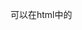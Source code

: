 可以在html中的<script>标签下直接编写js脚本,或者使用<script>标签的src引入外部脚本

工具推荐VS code

前端开发发展历程，目的都是为了提高开发效率,这也是为什么我们学会了js/html/css后依然无法看懂别人js代码的原因：
1---原生JS
2---Jquery之类的类库（解决不同浏览器兼容性问题）
3---前端模板引擎（避免频繁操作DOM元素，调用前端模板引擎提供的方法自动渲染页面）
4---Vue.js / Angular.js 等（直接用框架提供的指令把数据渲染到页面上，不需要进行DOM操作，提高渲染效率）

学习路线:
1/js---html---css基础知识(3天)
2/菜鸟教程ES6语法(ES6 是js的版本标准)(1天)
3/菜鸟教程的react入门(只需看,因为已经过时了,半天)
4/看并学习react官方的教程
5/了解 webpack , less , node , npm , yarm等工具
6/了解hooks

移动端web开发:
    移动端web的开发,分成了3个方向,但都是js+html,差异有,但是代码变化不大,方言基本的变化.
    一/移动端网页开发.手机通过浏览器看网页,如新浪网,腾讯新闻等.只是相交pc端的网页,增加了触摸特性
    二/移动端web app开发.一般指h5技术,借助各个浏览器增加的私有方法,能拥有一些手机元生功能的应用,如调用摄像头,麦克风的微信小程序,kaios应用等
    三/hybrid app开发,也叫套壳开发.指使用某些特定的跨平台框架和代码生成的web app,它们编写是用同一套js,但它们实际上是将js转换成各种移动平台的原生程序语言,调用原生方法,来达到近似原生应用的效果.如react native,phoneap等

    技术栈:TyperScript+react(组件框架,可以从github上搜索别人写好的UI组件来使用如ant design)+redux(数据管理,因为react的数据流向是单向,对于组件间数据交换,不是太给力)+router(路由)+less
    但也有说直接使用react自带的hook功能,来替换掉redux的状态管理.而且简易轻型的,也没必要用redux

TyperScript和javascript的关系:(即TyperScript包含javascript,可以简单的认为 TS= js + Type)
    TyperScript的优势在于明确指定了js中变量的类型

js工具链:
    包管理器:管理第3方package包的工具.如yarn和npm
    打包器:能让你编写模块化代码，并将它们组合在一起成为小的 package，以优化加载时间。如webpack和parcel
    编译器:能让你编写的新版本 JavaScript 代码，在旧版浏览器中依然能够工作。如babel

基本语法:大致和Java一样

    1.每个语句以;结束，语句块用{...},//注释
    2.let 只在自身所在的{}花括号内起作用,且let不允许在相同作用域内，重复声明同一个变量，否则报错,即一个花括号里let只能声明一次.
      var声明函数内的局部变量.
      const 表常量
      变量前什么都不加,表全局变量
      不区分整数和浮点数，统一用Number表示
    3.JavaScript允许对任意数据类型做比较.==比较，它会自动转换数据类型再比较，很多时候，不同类型见比较会得到非常诡异的结果；===比较，它不会自动转换数据类型，如果数据类型不一致，返回false，如果一致，再比较
    4.[]数组,可以包括任意数据类型.也可以通过Array()函数实现数组.索引的起始值为0.字符串也是数组(不可变数组)
    5.JavaScript的对象是一组由键-值组成的无序集合.eg:var person={name:'Bob',age:20}
    JavaScript对象的所有属性都是字符串，不过属性对应的值可以是任意数据类型。访问属性是通过.操作符完成,也可以通过用['xxx']来访问
    6.function abs(x),function来定义函数,允许传入任意个参数而不影响调用，因此传入的参数比定义的参数多也没有问题.
    关键字arguments，它只在函数内部起作用，并且永远指向当前函数的调用者传入的所有参数。
    关键字rest参数只能写在最后，前面用...标识,表示可变参数数组
    7.lambda表达式 var fn = x => x * x ,fn为返回值,x为参数,x*x是返回表达式
    8.js允许先使用,后声明,即声明可以在任何地方.但在js文件开头写"use strict",启动严格模式,不允许使用未定义的变量
    9.方法名或变量名前加下划线 _ 不是js的要求,只是约定俗成的表示这是应该私有的变量或方法
    10.在方法或变量名前加 exports.XXX 或者 使用 module.exports=XXX,来暴露这个方法或变量为全局可用.要使用时,为了便于区分全局和本地,js中需要使用 require('全局变量或方法所在文件.js')来引进这个js文件.或者是html中使用script标签引入那个js文件.有点像java的import,就是写着有些别扭.
    11.js是支持函数式编程的,即 var 变量=function(),变量就绑定这个函数方法,而且传递这个绑定变量时,可以不需要传入参数.如:
      var aaa=function(a,b){console.log("a:"+a);console.log("b:"+b);}
      var bbb=function(a){console.log("a:"+a);a(1,2);console.log("a:"+a(3,4));}
      bbb(aaa);

=>箭头函数表达式:
    对于匿名函数,我们可以使用 箭头函数表达式 来简化语法.并且它使得在匿名函数中使用的this就是函数外的this,保持一致不会产生this的歧义
    function(value1,param2=value2){...}  转换为 (value1,param2=value2)=>{...}
    注意:
    1/只有一个参数的时候可以省略掉圆括号,如:function(value1){...}  转换为  value1=>{...} //这实在是个画蛇添足,让事情变得更加复杂的语法特性
    2/当函数中只有一个return语句是,可以省略return关键字和方法体的花括号,如:function(value1){return true;}  转换为   value1=>true  //同样让人讨厌的特性,它让程序可读性更差
    3/让人火大的是,妄想用箭头表示来编写一般的方法函数,会错得让你不知所措,内部所有的this都将遗憾的变为undefine,这增加了代码维护成本.这时采用箭头表达式不满足需求,我们得换一种形式,即bind形式.如:
    onClick={() => this.某方法(某参数)} 改写为 onClick={this.某方法.bind(this, 某参数)} 将某方法绑定到该onclick上


数据类型:

6 种不同的数据类型：string,number,boolean,object(Object,Date,Array),function,symbol. 2 种空类型:null(对象或值为空) 和 undefind(类或方法未定义,没声明)
    Number() 转换为数字， String() 转换为字符串， Boolean() 转化为布尔值。
    typeof 获得 JavaScript 变量的数据类型 eg:typeof "mimu" 结果:string
    instanceof 判断 JavaScript 变量的数据类型是否和某种类型相同.但是对于对象是(Array,Date)的比较,会不唯一,即和Array比较会返回true,和Object比较也会返回true.建议还是使用constructor eg:"mimu" instanceof string 结果:true
    constructor 属性返回所有 JavaScript 变量的构造函数。

字符串:
    可以像数组一样通过下标查询单独字符,但无法修改,所有的字符串操作,不会改变原有字符串的内容，而是返回一个新字符串

    var lower = "Hello".toLowerCase()//字符串全部变为小写
    var uper = "hello".toUpperCase()//字符串全部变为大写
    indexOf()//会搜索指定字符串出现的位置
    substring()//返回指定索引区间的子串
    正则表达式通常用于两个字符串方法 : search() 和 replace()。
    includes()//返回布尔值，判断是否找到参数字符串。
    startsWith(string,index)：返回布尔值，判断在index位置,参数字符串是否在原字符串的头部。
    endsWith(string,index)：返回布尔值，判断在index位置,参数字符串是否在原字符串的尾部。
    repeat(n)//字符串重复n次

数组:[]
    直接给Array的length赋一个新的值会导致Array大小的变化.
    Array可以通过索引把对应的元素修改为新的值.如果通过索引赋值时，索引超过了范围，同样会引起Array大小的变化.

    indexOf()//来搜索一个指定的元素的位置
    slice()//截取Array的部分元素，然后返回一个新的Array
    push()//向Array的末尾添加若干元素
    pop()//则把Array的最后一个元素删除掉
    unshift()//往Array的头部添加若干元素
    shift()//把Array的第一个元素删掉
    sort()//对当前Array进行排序
    reverse()//反转数组
    splice()//从指定的索引开始删除若干元素，然后再从该位置添加若干元素 eg:arr.splice(2, 3, 'Google', 'Facebook');//从索引2开始删3个数,并添加'Google', 'Facebook'
    concat()//把当前的Array和另一个Array连接起来，并返回一个新的Array.(注意,该方法自动将多维降为一维)
    join()//把当前Array的每个元素都用指定的字符串连接起来,返回一个字符串 eg:['A', 'B', 'C', 1, 2, 3].join('-'); // 'A-B-C-1-2-3'

set:
    创建:new Set()
    add()//添加
    delete()//删除

Map或Dictionary:{}

    set('键',value)和get('键')来添加和获得
    has('键')//判断存在
    for(var [key,value] of mMap){console.log(key + " = " + value);}//来遍历map
    mMap.forEach(function(value,key){console.log(key + " = " + value);},mMap)//遍历map
    Array.from(mMap);//map转array

对象:
    js对象是键值对的容器.如:var person={name:"蔡徐坤",age:50,like:function(){return "唱,跳,rap,打篮球";}},这样我们能通过person.name得到"蔡徐坤"
    用in判断一个属性存在.
json:
    JSON.stringify(对象);序列化为json
    JSON.parse("...");反序列化,解析为对象

比较运算符:
    ==    等于
    ===   绝对等于(值和类型均相等)
    !=    不等于
    !==   不绝对等于(值或者类型不相等,或者都不相等)

call()和apply()方法:
    这是js内置方法,通过call改变this指代的对象.如:
    -------------
    var person1 = {  
      fullName: function(city, country) {
        return this.firstName + " " + this.lastName + "," + city +"," + country;
      }
    }
    var person2 = {
      firstName:"小", lastName: "明"
    }
    x = person1.fullName.call(person2,"重庆", "中国"); //结果是:小明,重庆,中国 .而不是undefind undefind,undefind,undefind
    y = person1.fullName.apply(person2, ["重庆", "中国"]);//apply和call的区别,就在于apply接受的是数组
    -------------

Proxy:ES6后出现的
    代理对象.
    new Proxy(需要加工的对象,加工方法);

输出打印:
    console.log(XXX) 和安卓的Log.d差不多

弹出警告框:
    alert("XXXX");  和安卓的toast差不多

HTML DOM:
    当网页被加载时，浏览器会创建页面的文档对象模型（Document Object Model）.Document 对象是 HTML 文档的根节点。通过可编程的对象模型，JavaScript 获得了足够的能力来创建动态的 HTML。(请查看"DOM结构图")
    提示：Document 对象是 Window 对象的一部分，可通过 window.document 属性对其进行访问。

    查找HTML元素:
    一/通过id查找: var x=document.getElementById("intro"); //找id为intro的标签
    二/通过标签名查找: var y=x.getElementsByTagName("p");//查找所有 P 标签
    三/通过类名查找: var x=document.getElementsByClassName("intro"); //查找class='intro'的标签

点击事件:
    window.document.getElementById("id名").onclick=function(){ ...... };

define定义一个可被其他js使用的模块:
    define([module-name], [array-of-dependencies], module-factory-or-object);
    第一个参数,模块名称,可省略.如果省略,则文件名就是模块名
    第二个参数,所依赖的模块,可省略.
    第三个参数,模块的实现,或js对象

window.customElements.define自定义标签:
    window.customElements.define("标签名称",标签类或标签的js实现)

js的模块化import和require:
    require/exports 是 CommonJS/AMD 中为了解决模块化语法而引入的
    import/export 是ES6引入的新规范，因为浏览器引擎兼容问题，需要在node中用babel将ES6语法编译成ES5语法

    require 是运行时调用，所以理论上可以运作在代码的任何地方
    import 是编译时调用，所以必须放在文件的开头

    require 是赋值过程，其实require的结果就是对象、数字、字符串、函数等，再把结果赋值给某个变量。它是普通的值拷贝传递。
    import 是解构过程。使用import导入模块的属性或者方法是引用传递。且import是read-only的，值是单向传递的。default是ES6 模块化所独有的关键字，export default {} 输出默认的接口对象，如果没有命名，则在import时可以自定义一个名称用来关联这个对象

    示例:    
    1/require
    ------------------------
    // module.js
    module.exports = {
      a: function() {
        console.log('exports from module');
      }
    }
    -----------------------
    // sample.js
    var obj = require('./module.js');
    obj.a()  // exports from module
    ----------------------
    当我们不需要导出模块中的全部数据时，使用大括号包含所需要的模块内容。
    ----------------------
    // module.js
    function test(str) {
      console.log(str);
    }
    module.exports = {
      test
    }
    --------------------
    // sample.js
    let { test } =  require('./module.js');
    test ('this is a test');
    -----------------

    2/import
    使用import导出的值与模块中的值始终保持一致，即引用拷贝.import必须结合export使用
    ----------------------
    // module.js
    export function test(args) {
      console.log(args);
    }
    // 定义一个默认导出文件, 一个文件只能定义一次
    export default {
      a: function() {
        console.log('export from module');
      }
    }

    export const name = 'gzc'
    -------------------
    // sample.js  使用 _ 导出export default的内容
    import _ , { test, name } from './a.js'
    test("my name is ${name}")  // 模板字符串中使用${}加入变量
